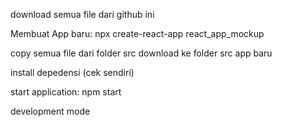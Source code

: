 download semua file dari github ini

Membuat App baru:
npx create-react-app react_app_mockup

copy semua file dari folder src download ke folder src app baru

install depedensi (cek sendiri)

start application: 
npm start

development mode
